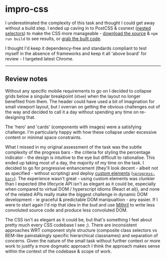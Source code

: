 # impro-css

I underestimated the complexity of this task and thought I could get away without a build step. I ended up caving in to PostCSS & cssnext ([nested selectors](https://tabatkins.github.io/specs/css-nesting/)) to make the CSS more manageable - [download the source](https://github.com/barneycarroll/impro-css/archive/submission.zip) & `npm run build` to see results, or [grab the built code](https://github.com/barneycarroll/impro-css/releases/download/submission/impro-css.zip).

I thought I'd keep it dependency-free and standards compliant to test myself in the absence of frameworks and keep it all 'above board' for review - I targeted latest Chrome.

***

## Review notes

Without any specific mobile requirements to go on I decided to collapse grids below a singular breakpoint (`45em`) when the layout no longer benefited from them. The header could have used a bit of imagination for small viewport layout, but I overran on getting the obvious challenges out of the way and decided to call it a day without spending any time on re-designing that.

The 'hero' and 'cards' (components with images) were a satisfying challenge. I'm particularly happy with how these collapse under excessive content or minimal space constraints.

What I missed in my original assessment of the task was the subtle complexity of the progress bars - the criteria for styling the percentage indicator - the design is intuitive to the eye but difficult to rationalise. This ended up taking most of a day, the majority of my time on the task. I decided to go for progressive enhancement (they'll look decent - albeit not as specified - without scripting) and deploy [custom elements](https://html.spec.whatwg.org/multipage/scripting.html#custom-elements) ([`<progress-bar>`](https://github.com/barneycarroll/impro-css/blob/master/src/scripts/components/progress-bar.js)). The experience wasn't great - using custom elements was clunkier than I expected (the lifecycle API isn't as elegant as it could be, especially when compared to virtual DOM / hyperscript idioms (React et al)), and none of the related APIs really make the biggest challenge in dynamic DOM development - ie graceful & predictable DOM manipualtion - any easier. If I were to start again I'd nip that idea in the bud and use [Mithril](https://github.com/lhorie/mithril.js/tree/rewrite/) to write less convoluted source code and produce less convoluted DOM.

The CSS isn't as elegant as it could be, but that's something I feel about pretty much every CSS codebase I see ;). There are inconsistent approaches WRT component style structure (composite class selectors vs BEM-like painstakingly specific hierarchical classnames) and separation of concerns. Given the nature of the small task without further context or more work to justify a more dogmatic approach I think the approach makes sense within the context of the codebase & scope of work.
